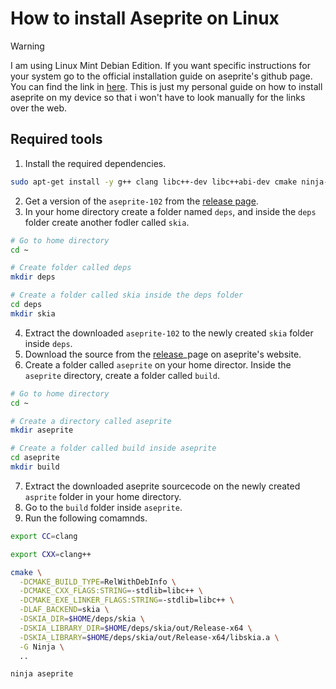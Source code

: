 # How to install Aseprite on Linux

> [!WARNING]
>
> I am using Linux Mint Debian Edition. If you want specific instructions for your
> system go to the official installation guide on aseprite's github page. You can
> find the link in [here](https://github.com/aseprite/aseprite/blob/main/INSTALL.md#linux-details).
> This is just my personal guide on how to install aseprite on my device so that i won't have
> to look manually for the links over the web.

## Required tools
1. Install the required dependencies.
```bash
sudo apt-get install -y g++ clang libc++-dev libc++abi-dev cmake ninja-build libx11-dev libxcursor-dev libxi-dev libgl1-mesa-dev libfontconfig1-dev
```
2. Get a version of the `aseprite-102` from the [release page](https://github.com/aseprite/skia#readme).
3. In your home directory create a folder named `deps`, and inside the `deps` folder create another fodler called `skia`.
```bash
# Go to home directory
cd ~

# Create folder called deps
mkdir deps

# Create a folder called skia inside the deps folder
cd deps
mkdir skia
```
4. Extract the downloaded `aseprite-102` to the newly created `skia` folder inside `deps`.
5. Download the source from the [release](https://github.com/aseprite/aseprite/releases)_page on aseprite's website.
6. Create a folder called `aseprite` on your home director. Inside the `aseprite` directory, create a folder called `build`.
```bash
# Go to home directory
cd ~

# Create a directory called aseprite
mkdir aseprite

# Create a folder called build inside aseprite
cd aseprite
mkdir build
```
7. Extract the downloaded aseprite sourcecode on the newly created `asprite` folder in your home directory.
8. Go to the `build` folder inside `aseprite`.
9. Run the following comamnds.
```bash
export CC=clang

export CXX=clang++

cmake \
  -DCMAKE_BUILD_TYPE=RelWithDebInfo \
  -DCMAKE_CXX_FLAGS:STRING=-stdlib=libc++ \
  -DCMAKE_EXE_LINKER_FLAGS:STRING=-stdlib=libc++ \
  -DLAF_BACKEND=skia \
  -DSKIA_DIR=$HOME/deps/skia \
  -DSKIA_LIBRARY_DIR=$HOME/deps/skia/out/Release-x64 \
  -DSKIA_LIBRARY=$HOME/deps/skia/out/Release-x64/libskia.a \
  -G Ninja \
  ..

ninja aseprite
```
